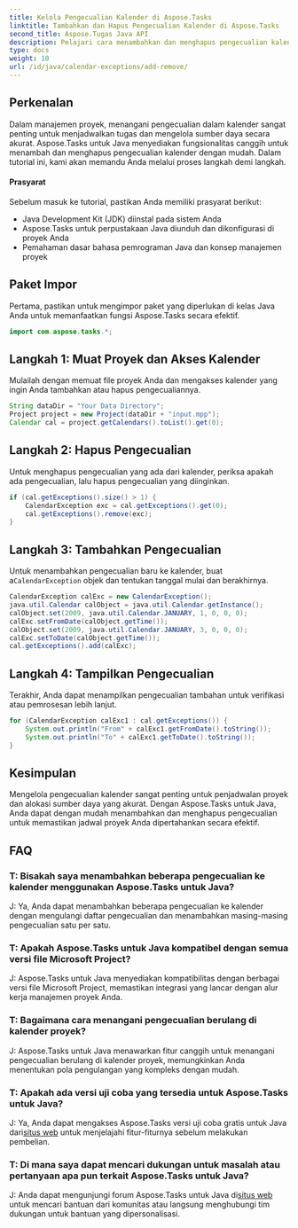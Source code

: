 ```yaml
---
title: Kelola Pengecualian Kalender di Aspose.Tasks
linktitle: Tambahkan dan Hapus Pengecualian Kalender di Aspose.Tasks
second_title: Aspose.Tugas Java API
description: Pelajari cara menambahkan dan menghapus pengecualian kalender di Aspose.Tasks untuk Java secara efisien. Tingkatkan alur kerja manajemen proyek dengan mudah.
type: docs
weight: 10
url: /id/java/calendar-exceptions/add-remove/
---
```


## Perkenalan
Dalam manajemen proyek, menangani pengecualian dalam kalender sangat penting untuk menjadwalkan tugas dan mengelola sumber daya secara akurat. Aspose.Tasks untuk Java menyediakan fungsionalitas canggih untuk menambah dan menghapus pengecualian kalender dengan mudah. Dalam tutorial ini, kami akan memandu Anda melalui proses langkah demi langkah.
#### Prasyarat
Sebelum masuk ke tutorial, pastikan Anda memiliki prasyarat berikut:
- Java Development Kit (JDK) diinstal pada sistem Anda
- Aspose.Tasks untuk perpustakaan Java diunduh dan dikonfigurasi di proyek Anda
- Pemahaman dasar bahasa pemrograman Java dan konsep manajemen proyek

## Paket Impor
Pertama, pastikan untuk mengimpor paket yang diperlukan di kelas Java Anda untuk memanfaatkan fungsi Aspose.Tasks secara efektif.
```java
import com.aspose.tasks.*;
```
## Langkah 1: Muat Proyek dan Akses Kalender
Mulailah dengan memuat file proyek Anda dan mengakses kalender yang ingin Anda tambahkan atau hapus pengecualiannya.
```java
String dataDir = "Your Data Directory";
Project project = new Project(dataDir + "input.mpp");
Calendar cal = project.getCalendars().toList().get(0);
```
## Langkah 2: Hapus Pengecualian
Untuk menghapus pengecualian yang ada dari kalender, periksa apakah ada pengecualian, lalu hapus pengecualian yang diinginkan.
```java
if (cal.getExceptions().size() > 1) {
    CalendarException exc = cal.getExceptions().get(0);
    cal.getExceptions().remove(exc);
}
```
## Langkah 3: Tambahkan Pengecualian
 Untuk menambahkan pengecualian baru ke kalender, buat a`CalendarException` objek dan tentukan tanggal mulai dan berakhirnya.
```java
CalendarException calExc = new CalendarException();
java.util.Calendar calObject = java.util.Calendar.getInstance();
calObject.set(2009, java.util.Calendar.JANUARY, 1, 0, 0, 0);
calExc.setFromDate(calObject.getTime());
calObject.set(2009, java.util.Calendar.JANUARY, 3, 0, 0, 0);
calExc.setToDate(calObject.getTime());
cal.getExceptions().add(calExc);
```
## Langkah 4: Tampilkan Pengecualian
Terakhir, Anda dapat menampilkan pengecualian tambahan untuk verifikasi atau pemrosesan lebih lanjut.
```java
for (CalendarException calExc1 : cal.getExceptions()) {
    System.out.println("From" + calExc1.getFromDate().toString());
    System.out.println("To" + calExc1.getToDate().toString());
}
```

## Kesimpulan
Mengelola pengecualian kalender sangat penting untuk penjadwalan proyek dan alokasi sumber daya yang akurat. Dengan Aspose.Tasks untuk Java, Anda dapat dengan mudah menambahkan dan menghapus pengecualian untuk memastikan jadwal proyek Anda dipertahankan secara efektif.

## FAQ
### T: Bisakah saya menambahkan beberapa pengecualian ke kalender menggunakan Aspose.Tasks untuk Java?

J: Ya, Anda dapat menambahkan beberapa pengecualian ke kalender dengan mengulangi daftar pengecualian dan menambahkan masing-masing pengecualian satu per satu.

### T: Apakah Aspose.Tasks untuk Java kompatibel dengan semua versi file Microsoft Project?

J: Aspose.Tasks untuk Java menyediakan kompatibilitas dengan berbagai versi file Microsoft Project, memastikan integrasi yang lancar dengan alur kerja manajemen proyek Anda.

### T: Bagaimana cara menangani pengecualian berulang di kalender proyek?

J: Aspose.Tasks untuk Java menawarkan fitur canggih untuk menangani pengecualian berulang di kalender proyek, memungkinkan Anda menentukan pola pengulangan yang kompleks dengan mudah.

### T: Apakah ada versi uji coba yang tersedia untuk Aspose.Tasks untuk Java?

 J: Ya, Anda dapat mengakses Aspose.Tasks versi uji coba gratis untuk Java dari[situs web](https://releases.aspose.com/) untuk menjelajahi fitur-fiturnya sebelum melakukan pembelian.

### T: Di mana saya dapat mencari dukungan untuk masalah atau pertanyaan apa pun terkait Aspose.Tasks untuk Java?

 J: Anda dapat mengunjungi forum Aspose.Tasks untuk Java di[situs web](https://reference.aspose.com/tasks/java/) untuk mencari bantuan dari komunitas atau langsung menghubungi tim dukungan untuk bantuan yang dipersonalisasi.
